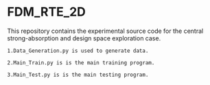 # FDM_RTE_2D
This repository contains the experimental source code for the central strong-absorption and design space exploration case.

    1.Data_Generation.py is used to generate data.  
    
    2.Main_Train.py is is the main training program.  
    
    3.Main_Test.py is is the main testing program.  


